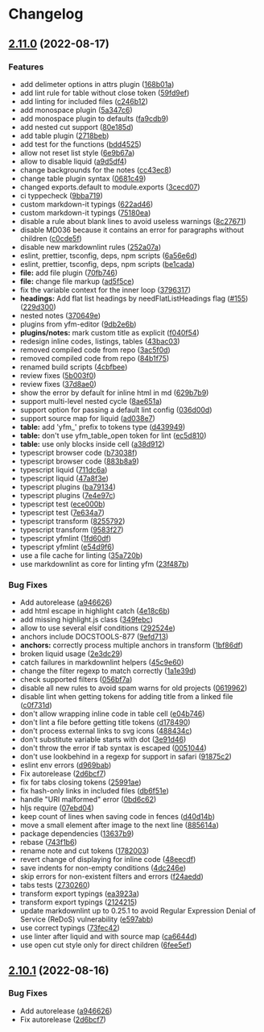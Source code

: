 # Changelog

## [2.11.0](https://github.com/yandex-cloud/yfm-transform/compare/v2.10.1...v2.11.0) (2022-08-17)


### Features

* add delimeter options in attrs plugin ([168b01a](https://github.com/yandex-cloud/yfm-transform/commit/168b01a03d97444b6c862fad115574d0ff1493c6))
* add lint rule for table without close token ([59fd9ef](https://github.com/yandex-cloud/yfm-transform/commit/59fd9efa7bc5d5819bc4b312c50692bb7c6f089d))
* add linting for included files ([c246b12](https://github.com/yandex-cloud/yfm-transform/commit/c246b128d67fae516a9966e4804ddee35e24e0c0))
* add monospace plugin ([5a347c6](https://github.com/yandex-cloud/yfm-transform/commit/5a347c68cbec67a652c9a01924bbb18dcb9af570))
* add monospace plugin to defaults ([fa9cdb9](https://github.com/yandex-cloud/yfm-transform/commit/fa9cdb91e58b1ac42408d072ad27fbceac3720d7))
* add nested cut support ([80e185d](https://github.com/yandex-cloud/yfm-transform/commit/80e185de968426c53d82a2cdce6bfe8dc9b2cae1))
* add table plugin ([2718beb](https://github.com/yandex-cloud/yfm-transform/commit/2718beb62e3ddb3646c09deed624f780c4cd65fe))
* add test for the functions ([bdd4525](https://github.com/yandex-cloud/yfm-transform/commit/bdd45250b0f613f1d812e5128b5dca318a552440))
* allow not reset list style ([6e9b67a](https://github.com/yandex-cloud/yfm-transform/commit/6e9b67a7f294d1b36fc737b7c9307c0005901131))
* allow to disable liquid ([a9d5df4](https://github.com/yandex-cloud/yfm-transform/commit/a9d5df45bcc00f1ad22fc86c62c4548c928c4cce))
* change backgrounds for the notes ([cc43ec8](https://github.com/yandex-cloud/yfm-transform/commit/cc43ec850a2d34f3d1f069c145aa15c8a61be361))
* change table plugin syntax ([0681c49](https://github.com/yandex-cloud/yfm-transform/commit/0681c4945c9418c85562b84dba0c06f1c3b41df2))
* changed exports.default to module.exports ([3cecd07](https://github.com/yandex-cloud/yfm-transform/commit/3cecd0771d735e64dd8ccf367b47d221d82253c0))
* ci typpecheck ([9bba719](https://github.com/yandex-cloud/yfm-transform/commit/9bba71917a2ae3021c0a096f5c96978819a1ddc3))
* custom markdown-it typings ([622ad46](https://github.com/yandex-cloud/yfm-transform/commit/622ad4684b2a307566c27142d631dcae026fd09b))
* custom markdown-it typings ([75180ea](https://github.com/yandex-cloud/yfm-transform/commit/75180ea22bb69eb3d3c950b10a774f20a289a095))
* disable a rule about blank lines to avoid useless warnings ([8c27671](https://github.com/yandex-cloud/yfm-transform/commit/8c27671b082cbdc240671c1490539d0b011b835e))
* disable MD036 because it contains an error for paragraphs without children ([c0cde5f](https://github.com/yandex-cloud/yfm-transform/commit/c0cde5fc541f54f847956a720b46a039a4f171b8))
* disable new markdownlint rules ([252a07a](https://github.com/yandex-cloud/yfm-transform/commit/252a07afd7875e8be43fcf1d2374ba1190dddeeb))
* eslint, prettier, tsconfig, deps, npm scripts ([6a56e6d](https://github.com/yandex-cloud/yfm-transform/commit/6a56e6d3ec1e529a60d352c5fb51bdf09f98b50f))
* eslint, prettier, tsconfig, deps, npm scripts ([be1cada](https://github.com/yandex-cloud/yfm-transform/commit/be1cada4f384bbf0bea48d8ce00fedcf9d6f8232))
* **file:** add file plugin ([70fb746](https://github.com/yandex-cloud/yfm-transform/commit/70fb746555a874d40c1519174979d711d55bd629))
* **file:** change file markup ([ad5f5ce](https://github.com/yandex-cloud/yfm-transform/commit/ad5f5ce5f1668b76f2e1d37775fa24e3c46926d3))
* fix the variable context for the inner loop ([3796317](https://github.com/yandex-cloud/yfm-transform/commit/379631770689a4bbeed93cb94b957ba4adaf6026))
* **headings:** Add flat list headings by needFlatListHeadings flag ([#155](https://github.com/yandex-cloud/yfm-transform/issues/155)) ([229d300](https://github.com/yandex-cloud/yfm-transform/commit/229d300e94a63f437cb093f81b8fb0540eeb7c1f))
* nested notes ([370649e](https://github.com/yandex-cloud/yfm-transform/commit/370649e4826313e69bb4da43a94255035cf40007))
* plugins from yfm-editor ([9db2e6b](https://github.com/yandex-cloud/yfm-transform/commit/9db2e6b1c4befc3198338b5a7bdbd94afd37d710))
* **plugins/notes:** mark custom title as explicit ([f040f54](https://github.com/yandex-cloud/yfm-transform/commit/f040f54b0e1562a744d582c1ac76a7210061594d))
* redesign inline codes, listings, tables ([43bac03](https://github.com/yandex-cloud/yfm-transform/commit/43bac0352bae049bbe901eac7c394080ac029035))
* removed compiled code from repo ([3ac5f0d](https://github.com/yandex-cloud/yfm-transform/commit/3ac5f0d32e487dd5e03594602ab4a8a174cd7ac3))
* removed compiled code from repo ([84b1f75](https://github.com/yandex-cloud/yfm-transform/commit/84b1f7508b9c2ecce9f57bcb7bc17bef0463eb8a))
* renamed build scripts ([4cbfbee](https://github.com/yandex-cloud/yfm-transform/commit/4cbfbee6ed825c92375ead0abc47681c7626f0fa))
* review fixes ([5b003f0](https://github.com/yandex-cloud/yfm-transform/commit/5b003f00b6a961ef1b048ff1510982398a997383))
* review fixes ([37d8ae0](https://github.com/yandex-cloud/yfm-transform/commit/37d8ae0da02d7584ba15e9b0480a2171a033b4a0))
* show the error by default for inline html in md ([629b7b9](https://github.com/yandex-cloud/yfm-transform/commit/629b7b90374571ae73aaa82f453d4a623abd79c0))
* support multi-level nested cycle ([8ae651a](https://github.com/yandex-cloud/yfm-transform/commit/8ae651aecccc0a3511f5789d540a84f0bf2522b7))
* support option for passing a default lint config ([036d00d](https://github.com/yandex-cloud/yfm-transform/commit/036d00d99cb81a5a4418523c46aa1601d2823aaa))
* support source map for liquid ([ad038e7](https://github.com/yandex-cloud/yfm-transform/commit/ad038e73e644dda27310b1823ad2c233017f8e04))
* **table:** add 'yfm_' prefix to tokens type ([d439949](https://github.com/yandex-cloud/yfm-transform/commit/d439949c30969ef68452ea9c89444eec36d66197))
* **table:** don't use yfm_table_open token for lint ([ec5d810](https://github.com/yandex-cloud/yfm-transform/commit/ec5d810f0b8b7b591de3a75805a4d6f69d2d0def))
* **table:** use only blocks inside cell ([a38d912](https://github.com/yandex-cloud/yfm-transform/commit/a38d912fcf9a2b01786e3e018f5d0365a86edc8c))
* typescript browser code ([b73038f](https://github.com/yandex-cloud/yfm-transform/commit/b73038f3e25c5a1ad4a9b5648411b12682f4bbeb))
* typescript browser code ([883b8a9](https://github.com/yandex-cloud/yfm-transform/commit/883b8a9bd4ff9ae10cf0f4bf22369b945cf9c4bd))
* typescript liquid ([711dc6a](https://github.com/yandex-cloud/yfm-transform/commit/711dc6ab1d4da0f641dc05c1ecfb387a97820d05))
* typescript liquid ([47a8f3e](https://github.com/yandex-cloud/yfm-transform/commit/47a8f3ecebc553b748dbbdbd92342656a6c5d611))
* typescript plugins ([ba79134](https://github.com/yandex-cloud/yfm-transform/commit/ba791342f58695787dbbbda57d426d50dbbd9b6e))
* typescript plugins ([7e4e97c](https://github.com/yandex-cloud/yfm-transform/commit/7e4e97c700db4e7734ef4f66272a2473f8b5d062))
* typescript test ([ece000b](https://github.com/yandex-cloud/yfm-transform/commit/ece000b86a7e2272c4da5aa221198a35fa10af45))
* typescript test ([7e634a7](https://github.com/yandex-cloud/yfm-transform/commit/7e634a7d7681b373b7d13c7f3b0ab46979b559d2))
* typescript transform ([8255792](https://github.com/yandex-cloud/yfm-transform/commit/82557929858159033ba9ce0d3ae4102744b0c59b))
* typescript transform ([9583f27](https://github.com/yandex-cloud/yfm-transform/commit/9583f27581843afeb44015ccbf97f8fafb4dddca))
* typescript yfmlint ([1fd60df](https://github.com/yandex-cloud/yfm-transform/commit/1fd60df278874a18a18a74bcadb9c607e021b869))
* typescript yfmlint ([e54d9f6](https://github.com/yandex-cloud/yfm-transform/commit/e54d9f68caa1abc2157cfecbc5304d1dd6f0c1db))
* use a file cache for linting ([35a720b](https://github.com/yandex-cloud/yfm-transform/commit/35a720b98f2e4e5aef050e3a7acf0d8e1ef2a029))
* use markdownlint as core for linting yfm ([23f487b](https://github.com/yandex-cloud/yfm-transform/commit/23f487b466fa8aa04abc6ed43c47410f0df1eb32))


### Bug Fixes

* Add autorelease ([a946626](https://github.com/yandex-cloud/yfm-transform/commit/a946626804f76afc9e1fe7fbd472931df24e73e1))
* add html escape in highlight catch ([4e18c6b](https://github.com/yandex-cloud/yfm-transform/commit/4e18c6ba6c820bbfdd3246bf41b9a6d769c8be68))
* add missing highlight.js class ([349febc](https://github.com/yandex-cloud/yfm-transform/commit/349febcb0493d617157ec9d0e8bca208f394248b))
* allow to use several elsif conditions ([292524e](https://github.com/yandex-cloud/yfm-transform/commit/292524e2d86be6fbb88600e65fb83cc0637de6b9))
* anchors include DOCSTOOLS-877 ([9efd713](https://github.com/yandex-cloud/yfm-transform/commit/9efd713a7c30fa8b2941d8e71ae18596089891b0))
* **anchors:** correctly process multiple anchors in transform ([1bf86df](https://github.com/yandex-cloud/yfm-transform/commit/1bf86df89506ce0889ba360d76076d18d0bf7cce))
* broken liquid usage ([2e3dc29](https://github.com/yandex-cloud/yfm-transform/commit/2e3dc29baf7c128bf8776a42be8c8c2d14f45b0d))
* catch failures in markdownlint helpers ([45c9e60](https://github.com/yandex-cloud/yfm-transform/commit/45c9e60b7ed67fc287a27cc45bb3d3fe0a5862de))
* change the filter regexp to match correctly ([1a1e39d](https://github.com/yandex-cloud/yfm-transform/commit/1a1e39d083566445ce6a996529f78c4c43d936db))
* check supported filters ([056bf7a](https://github.com/yandex-cloud/yfm-transform/commit/056bf7a21aa4192439fc0d46a7438c3881159582))
* disable all new rules to avoid spam warns for old projects ([0619962](https://github.com/yandex-cloud/yfm-transform/commit/06199628e14d089f6780b25b57603d5ee8af9495))
* disable lint when getting tokens for adding title from a linked file ([c0f731d](https://github.com/yandex-cloud/yfm-transform/commit/c0f731d39ed3a870b407bc4c7c4bea6611ca463f))
* don't allow wrapping inline code in table cell ([e04b746](https://github.com/yandex-cloud/yfm-transform/commit/e04b746d18bbef55970893d0962a75e81295da10))
* don't lint a file before getting title tokens ([d178490](https://github.com/yandex-cloud/yfm-transform/commit/d178490e97f14a0640048fa9fc9bf02b7a93ac8f))
* don't process external links to svg icons ([488434c](https://github.com/yandex-cloud/yfm-transform/commit/488434c92718fbd7ab52804ddea921937f9660e2))
* don't substitute variable starts with dot ([3e91d46](https://github.com/yandex-cloud/yfm-transform/commit/3e91d46b8741c72f724c86517abf1899e779254e))
* don't throw the error if tab syntax is escaped ([0051044](https://github.com/yandex-cloud/yfm-transform/commit/00510442d99f1170927d49baa7a3226263bd3107))
* don't use lookbehind in a regexp for support in safari ([91875c2](https://github.com/yandex-cloud/yfm-transform/commit/91875c24e6984937588527ad5ae89bb49a14c78e))
* eslint env errors ([d969bab](https://github.com/yandex-cloud/yfm-transform/commit/d969babff1cbe6e3a7085666b77a61268d826785))
* Fix autorelease ([2d6bcf7](https://github.com/yandex-cloud/yfm-transform/commit/2d6bcf75ee8c38ed9c913c03eb92dc844fb2beae))
* fix for tabs closing tokens ([25991ae](https://github.com/yandex-cloud/yfm-transform/commit/25991ae87e41da07cb5f6f0f3ae2b6fe9acb4ec3))
* fix hash-only links in included files ([db6f51e](https://github.com/yandex-cloud/yfm-transform/commit/db6f51e1d2bf8473d7aa31738ca86d0afd8a9b15))
* handle "URI malformed" error ([0bd6c62](https://github.com/yandex-cloud/yfm-transform/commit/0bd6c62aecb0d6a126e8d876209e96e0151bff30))
* hljs require ([07ebd04](https://github.com/yandex-cloud/yfm-transform/commit/07ebd045eabc5b25c88026f55ef269f109f000b7))
* keep count of lines when saving code in fences ([d40d14b](https://github.com/yandex-cloud/yfm-transform/commit/d40d14bac5d86e0b9c65a6a4954aea47702b171d))
* move a small element after image to the next line ([885614a](https://github.com/yandex-cloud/yfm-transform/commit/885614a1d2f811335f701787e30a80d92fcf6688))
* package dependencies ([13637b9](https://github.com/yandex-cloud/yfm-transform/commit/13637b9143233508ff455f590785b08ff6a90615))
* rebase ([743f1b6](https://github.com/yandex-cloud/yfm-transform/commit/743f1b6a1b5833e956ab2c9e244fc03ed59fe1d1))
* rename note and cut tokens ([1782003](https://github.com/yandex-cloud/yfm-transform/commit/17820037ea59802a6e43bcb5e97fa09e7c5a8f30))
* revert change of displaying for inline code ([48eecdf](https://github.com/yandex-cloud/yfm-transform/commit/48eecdf8763be67d7e8b8eda26cbc52377eddce6))
* save indents for non-empty conditions ([4dc246e](https://github.com/yandex-cloud/yfm-transform/commit/4dc246ea97cfbe3297a7d6f130a54b2d40eb81de))
* skip errors for non-existent filters and errors ([f24aedd](https://github.com/yandex-cloud/yfm-transform/commit/f24aeddcb91894907f34d43d561eb318962fb170))
* tabs tests ([2730260](https://github.com/yandex-cloud/yfm-transform/commit/2730260f065b045728c44970347ea74fd51e2530))
* transform export typings ([ea3923a](https://github.com/yandex-cloud/yfm-transform/commit/ea3923a85058d2b68d9c13c09a7e72a4f804fe0c))
* transform export typings ([2124215](https://github.com/yandex-cloud/yfm-transform/commit/21242151d31a97ae0e44b38f67b55c03e3a4659f))
* update markdownlint up to 0.25.1 to avoid Regular Expression Denial of Service (ReDoS) vulnerability ([e597abb](https://github.com/yandex-cloud/yfm-transform/commit/e597abb62a8e74774fd27ffa435f4b86f2f3012d))
* use correct typings ([73fec42](https://github.com/yandex-cloud/yfm-transform/commit/73fec42f4002e3ee2cbe19b1e9397202b3c539f4))
* use linter after liquid and with source map ([ca6644d](https://github.com/yandex-cloud/yfm-transform/commit/ca6644d92fb568a36b2a4ac0f05fc126fb0631ba))
* use open cut style only for direct children ([6fee5ef](https://github.com/yandex-cloud/yfm-transform/commit/6fee5efc21d3ed9928697a8fff8a62540f5959fa))

## [2.10.1](https://github.com/yandex-cloud/yfm-transform/compare/v2.10.0...v2.10.1) (2022-08-16)


### Bug Fixes

* Add autorelease ([a946626](https://github.com/yandex-cloud/yfm-transform/commit/a946626804f76afc9e1fe7fbd472931df24e73e1))
* Fix autorelease ([2d6bcf7](https://github.com/yandex-cloud/yfm-transform/commit/2d6bcf75ee8c38ed9c913c03eb92dc844fb2beae))
